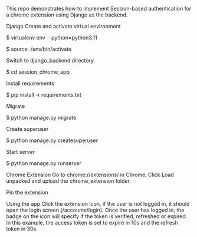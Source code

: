This repo demonstrates how to implement Session-based authentication for a chrome extension using Django as the backend.

Django Create and activate virtual environment

$ virtualenv env --python=python3.11

$ source ./env/bin/activate

Switch to django_backend directory

$ cd session_chrome_app

Install requirements

$ pip install -r requirements.txt

Migrate

$ python manage.py migrate

Create superuser

$ python manage.py createsuperuser

Start server

$ python manage.py runserver

Chrome Extension Go to chrome://extensions/ in Chrome, Click Load unpacked and upload the chrome_extension folder.

Pin the extension

Using the app Click the extension icon, if the user is not logged in, it should open the login screen (/accounts/login). Once the user has logged in, the badge on the icon will specify if the token is verified, refreshed or expired. In this example, the access token is set to expire in 10s and the refresh token in 30s.
